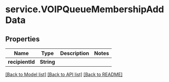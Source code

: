 # service.VOIPQueueMembershipAddData

## Properties
Name | Type | Description | Notes
------------ | ------------- | ------------- | -------------
**recipientId** | **String** |  | 

[[Back to Model list]](../README.md#documentation-for-models) [[Back to API list]](../README.md#documentation-for-api-endpoints) [[Back to README]](../README.md)


